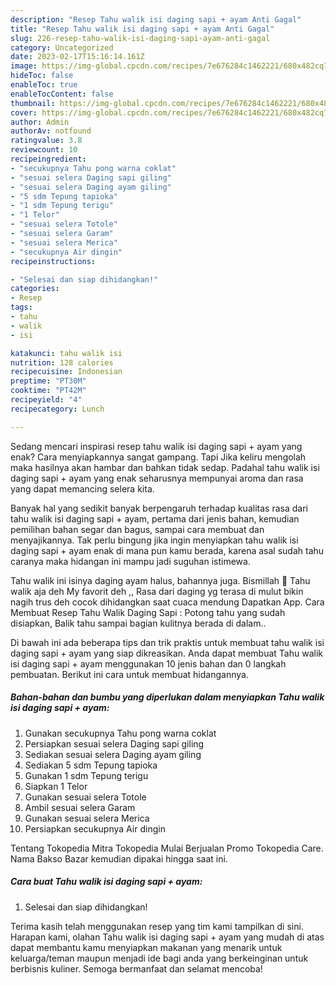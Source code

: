 ```yaml
---
description: "Resep Tahu walik isi daging sapi + ayam Anti Gagal"
title: "Resep Tahu walik isi daging sapi + ayam Anti Gagal"
slug: 226-resep-tahu-walik-isi-daging-sapi-ayam-anti-gagal
category: Uncategorized
date: 2023-02-17T15:16:14.161Z
image: https://img-global.cpcdn.com/recipes/7e676284c1462221/680x482cq70/tahu-walik-isi-daging-sapi-ayam-foto-resep-utama.jpg
hideToc: false
enableToc: true
enableTocContent: false
thumbnail: https://img-global.cpcdn.com/recipes/7e676284c1462221/680x482cq70/tahu-walik-isi-daging-sapi-ayam-foto-resep-utama.jpg
cover: https://img-global.cpcdn.com/recipes/7e676284c1462221/680x482cq70/tahu-walik-isi-daging-sapi-ayam-foto-resep-utama.jpg
author: Admin
authorAv: notfound
ratingvalue: 3.8
reviewcount: 10
recipeingredient:
- "secukupnya Tahu pong warna coklat"
- "sesuai selera Daging sapi giling"
- "sesuai selera Daging ayam giling"
- "5 sdm Tepung tapioka"
- "1 sdm Tepung terigu"
- "1 Telor"
- "sesuai selera Totole"
- "sesuai selera Garam"
- "sesuai selera Merica"
- "secukupnya Air dingin"
recipeinstructions:

- "Selesai dan siap dihidangkan!"
categories:
- Resep
tags:
- tahu
- walik
- isi

katakunci: tahu walik isi 
nutrition: 128 calories
recipecuisine: Indonesian
preptime: "PT30M"
cooktime: "PT42M"
recipeyield: "4"
recipecategory: Lunch

---
```



Sedang mencari inspirasi resep tahu walik isi daging sapi + ayam yang enak? Cara menyiapkannya sangat gampang. Tapi Jika keliru mengolah maka hasilnya akan hambar dan bahkan tidak sedap. Padahal tahu walik isi daging sapi + ayam yang enak seharusnya mempunyai aroma dan rasa yang dapat memancing selera kita.


Banyak hal yang sedikit banyak berpengaruh terhadap kualitas rasa dari tahu walik isi daging sapi + ayam, pertama dari jenis bahan, kemudian pemilihan bahan segar dan bagus, sampai cara membuat dan menyajikannya. Tak perlu bingung jika ingin menyiapkan tahu walik isi daging sapi + ayam enak di mana pun kamu berada, karena asal sudah tahu caranya maka hidangan ini mampu jadi suguhan istimewa.

Tahu walik ini isinya daging ayam halus, bahannya juga. Bismillah 🌺 Tahu walik aja deh My favorit deh ,, Rasa dari daging yg terasa di mulut bikin nagih trus deh cocok dihidangkan saat cuaca mendung Dapatkan App. Cara Membuat Resep Tahu Walik Daging Sapi : Potong tahu yang sudah disiapkan, Balik tahu sampai bagian kulitnya berada di dalam..


Di bawah ini ada beberapa tips dan trik praktis untuk membuat tahu walik isi daging sapi + ayam yang siap dikreasikan. Anda dapat membuat Tahu walik isi daging sapi + ayam menggunakan 10 jenis bahan dan 0 langkah pembuatan. Berikut ini cara untuk membuat hidangannya.

<!--inarticleads1-->

##### Bahan-bahan dan bumbu yang diperlukan dalam menyiapkan Tahu walik isi daging sapi + ayam:

1. Gunakan secukupnya Tahu pong warna coklat
1. Persiapkan sesuai selera Daging sapi giling
1. Sediakan sesuai selera Daging ayam giling
1. Sediakan 5 sdm Tepung tapioka
1. Gunakan 1 sdm Tepung terigu
1. Siapkan 1 Telor
1. Gunakan sesuai selera Totole
1. Ambil sesuai selera Garam
1. Gunakan sesuai selera Merica
1. Persiapkan secukupnya Air dingin


Tentang Tokopedia Mitra Tokopedia Mulai Berjualan Promo Tokopedia Care. Nama Bakso Bazar kemudian dipakai hingga saat ini. 

<!--inarticleads2-->

##### Cara buat Tahu walik isi daging sapi + ayam:


1. Selesai dan siap dihidangkan!



Terima kasih telah menggunakan resep yang tim kami tampilkan di sini. Harapan kami, olahan Tahu walik isi daging sapi + ayam yang mudah di atas dapat membantu kamu menyiapkan makanan yang menarik untuk keluarga/teman maupun menjadi ide bagi anda yang berkeinginan untuk berbisnis kuliner. Semoga bermanfaat dan selamat mencoba!
